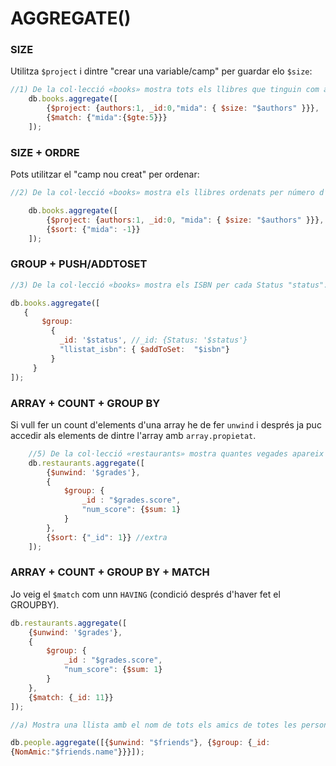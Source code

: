 # AGGREGATE()

### SIZE
Utilitza `$project` i dintre "crear una variable/camp" per guardar elo `$size`:  
```js
//1) De la col·lecció «books» mostra tots els llibres que tinguin com a mínim 5 authors.
    db.books.aggregate([
        {$project: {authors:1, _id:0,"mida": { $size: "$authors" }}},
        {$match: {"mida":{$gte:5}}}
    ]);
```

### SIZE + ORDRE
Pots utilitzar el "camp nou creat" per ordenar:
```js
//2) De la col·lecció «books» mostra els llibres ordenats per número d’autors de forma descendent. Primer els llibres amb més autors i al final els llibres amb menys autors.

    db.books.aggregate([
        {$project: {authors:1, _id:0, "mida": { $size: "$authors" }}},
        {$sort: {"mida": -1}}
    ]);

```

### GROUP + PUSH/ADDTOSET

```js
//3) De la col·lecció «books» mostra els ISBN per cada Status "status". Utilitza l’estructura aggregate, i utilitza les funcions $group i $addToSet.

db.books.aggregate([
   {
       $group:
         {
           _id: '$status', //_id: {Status: '$status'}
           "llistat_isbn": { $addToSet:  "$isbn"}
         }
     }
]);
```

### ARRAY + COUNT + GROUP BY
Si vull fer un count d'elements d'una array he de fer `unwind` i després ja puc accedir als elements de dintre l'array amb `array.propietat`.

```js
    //5) De la col·lecció «restaurants» mostra quantes vegades apareix cada valoració "score" del camp grades.
    db.restaurants.aggregate([
        {$unwind: '$grades'},
        {
            $group: {
                _id : "$grades.score",
                "num_score": {$sum: 1}
            }
        },
        {$sort: {"_id": 1}} //extra
    ]);
```


### ARRAY + COUNT + GROUP BY + MATCH
Jo veig el `$match` com unn `HAVING` (condició després d'haver fet el GROUPBY).

```js
db.restaurants.aggregate([
    {$unwind: '$grades'},
    {
        $group: {
            _id : "$grades.score",
            "num_score": {$sum: 1}
        }
    },
    {$match: {_id: 11}}
]);

```

```js
//a) Mostra una llista amb el nom de tots els amics de totes les persones. Utilitza l’estructura aggregate.

db.people.aggregate([{$unwind: "$friends"}, {$group: {_id:
{NomAmic:"$friends.name"}}}]);
```



```js

```